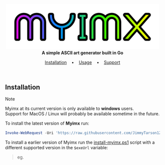 <p align=center>
  <br>
  <img width="500px" src="Myimx-Title.png"/>
  <br>
  <span><b>A simple ASCII art generator built in Go</b></span>
  <br>
</p>

<p align="center">
  <a href="#installation">Installation</a>
  &nbsp;&nbsp;&nbsp;•&nbsp;&nbsp;&nbsp;
  <a href="#usage">Usage</a>
  &nbsp;&nbsp;&nbsp;•&nbsp;&nbsp;&nbsp;
  <a href="#support">Support</a>
</p>
<br>

<a name="installation"></a>
## Installation
> [!NOTE]
> Myimx at its current version is only available to __windows__ users. <br>
> Support for MacOS / Linux will probably be available sometime in the future.

To install the latest version of __Myimx__ run:
```powershell
Invoke-WebRequest -Uri 'https://raw.githubusercontent.com/JimmyTarson12/Myimx/main/install-myimx.ps1' -OutFile "$env:TEMP\install-myimx.ps1" -UseBasicParsing; Set-ExecutionPolicy Bypass -Scope Process -Force; & "$env:TEMP\install-myimx.ps1"
```

To install a earlier version of Myimx run the [install-myimx.ps1](https://github.com/JimmyTarson12/Myimx/blob/main/install-myimx.ps1) script with a different supported version in the `$exeUrl` variable:
> eg.
